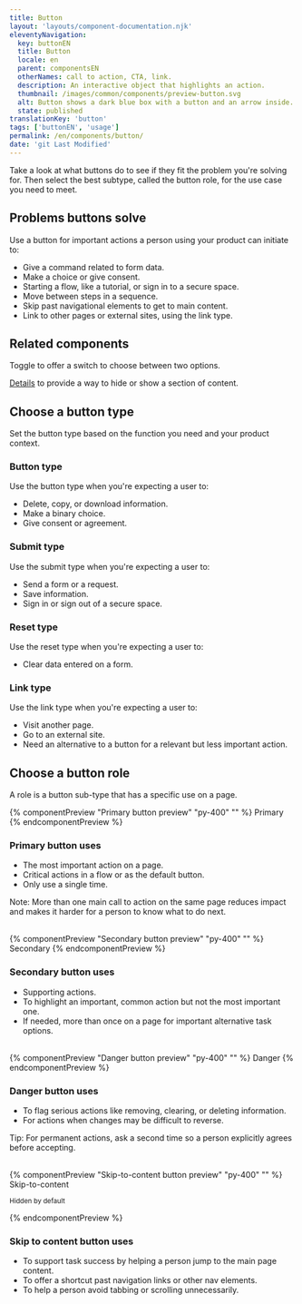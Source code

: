 ```yaml
---
title: Button
layout: 'layouts/component-documentation.njk'
eleventyNavigation:
  key: buttonEN
  title: Button
  locale: en
  parent: componentsEN
  otherNames: call to action, CTA, link.
  description: An interactive object that highlights an action.
  thumbnail: /images/common/components/preview-button.svg
  alt: Button shows a dark blue box with a button and an arrow inside.
  state: published
translationKey: 'button'
tags: ['buttonEN', 'usage']
permalink: /en/components/button/
date: 'git Last Modified'
---
```


Take a look at what buttons do to see if they fit the problem you're solving for. Then select the best subtype, called the button role, for the use case you need to meet.

## Problems buttons solve

Use a button for important actions a person using your product can initiate to:

- Give a command related to form data.
- Make a choice or give consent.
- Starting a flow, like a tutorial, or sign in to a secure space.
- Move between steps in a sequence.
- Skip past navigational elements to get to main content.
- Link to other pages or external sites, using the link type.

<article class="bg-full-width bg-primary text-light pt-500 pb-400 my-500">
  <h2 class="mt-0 mb-400">Related components</h2>

Toggle to offer a switch to choose between two options.

<a href="{{ links.details }}" class="link-light">Details</a> to provide a way to hide or show a section of content.

</article>

## Choose a button type

Set the button type based on the function you need and your product context.

### Button type

Use the button type when you're expecting a user to:

- Delete, copy, or download information.
- Make a binary choice.
- Give consent or agreement.

### Submit type

Use the submit type when you're expecting a user to:

- Send a form or a request.
- Save information.
- Sign in or sign out of a secure space.

### Reset type

Use the reset type when you're expecting a user to:

- Clear data entered on a form.

### Link type

Use the link type when you're expecting a user to:

- Visit another page.
- Go to an external site.
- Need an alternative to a button for a relevant but less important action.

## Choose a button role

A role is a button sub-type that has a specific use on a page.

<div class="remove-empty-p">
<gcds-grid columns="1fr" columns-tablet="1fr 2fr" gap="500" align-items="start">
  {% componentPreview "Primary button preview" "py-400" "" %}
  <gcds-button button-role="primary">Primary</gcds-button>
  {% endcomponentPreview %}
  <div>
    <h3 class="mb-400">Primary button uses</h3>
    <ul class="list-disc mb-400">
      <li>The most important action on a page.</li>
      <li>Critical actions in a flow or as the default button.</li>
      <li>Only use a single time.</li>
    </ul>
    <p>Note: More than one main call to action on the same page reduces impact and makes it harder for a person to know what to do next.</p>
  </div>
</gcds-grid>
<br/>
<gcds-grid columns="1fr" columns-tablet="1fr 2fr" gap="500" align-items="start">
  {% componentPreview "Secondary button preview" "py-400" "" %}
  <gcds-button button-role="secondary">Secondary</gcds-button>
  {% endcomponentPreview %}
  <div>
    <h3 class="mb-400">Secondary button uses</h3>
    <ul class="list-disc mb-400">
      <li>Supporting actions.</li>
      <li>To highlight an important, common action but not the most important one.</li>
      <li>If needed, more than once on a page for important alternative task options.</li>
    </ul>
  </div>
</gcds-grid>
<br/>
<gcds-grid columns="1fr" columns-tablet="1fr 2fr" gap="500" align-items="start">
  {% componentPreview "Danger button preview" "py-400" "" %}
  <gcds-button button-role="danger">Danger</gcds-button>
  {% endcomponentPreview %}
  <div>
    <h3 class="mb-400">Danger button uses</h3>
    <ul class="list-disc mb-400">
      <li>To flag serious actions like removing, clearing, or deleting information.</li>
      <li>For actions when changes may be difficult to reverse.</li>
    </ul>
    <p>Tip: For permanent actions, ask a second time so a person explicitly agrees before accepting.</p>
  </div>
</gcds-grid>
<br/>
<gcds-grid columns="1fr" columns-tablet="1fr 2fr" gap="500" align-items="start">
  {% componentPreview "Skip-to-content button preview" "py-400" "" %}
  <gcds-button button-role="skip-to-content">Skip-to-content</gcds-button>
  <p><small>Hidden by default</small></p>
  {% endcomponentPreview %}
  <div>
    <h3 class="mb-400">Skip to content button uses</h3>
    <ul class="list-disc mb-400">
      <li>To support task success by helping a person jump to the main page content.</li>
      <li>To offer a shortcut past navigation links or other nav elements.</li>
      <li>To help a person avoid tabbing or scrolling unnecessarily.</li>
    </ul>
  </div>
</gcds-grid>
</div>
